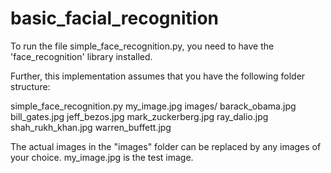 # basic_facial_recognition

To run the file simple_face_recognition.py, you need to have the 'face_recognition' library installed.

Further, this implementation assumes that you have the following folder structure:

simple_face_recognition.py
my_image.jpg
images/
      barack_obama.jpg
      bill_gates.jpg
      jeff_bezos.jpg
      mark_zuckerberg.jpg
      ray_dalio.jpg
      shah_rukh_khan.jpg
      warren_buffett.jpg
      
The actual images in the "images" folder can be replaced by any images of your choice.
my_image.jpg is the test image.

